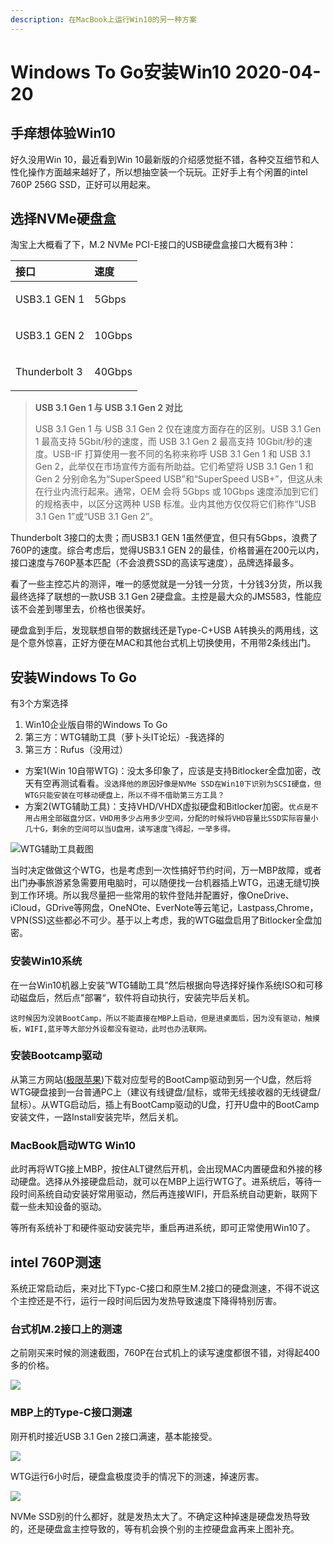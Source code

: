 ```yaml
---
description: 在MacBook上运行Win10的另一种方案
---
```


# Windows To Go安装Win10  2020-04-20

## 手痒想体验Win10

好久没用Win 10，最近看到Win 10最新版的介绍感觉挺不错，各种交互细节和人性化操作方面越来越好了，所以想抽空装一个玩玩。正好手上有个闲置的intel 760P 256G SSD，正好可以用起来。

## 选择NVMe硬盘盒

淘宝上大概看了下，M.2 NVMe PCI-E接口的USB硬盘盒接口大概有3种：

<table>
  <thead>
    <tr>
      <th style="text-align:left">&#x63A5;&#x53E3;</th>
      <th style="text-align:left">&#x901F;&#x5EA6;</th>
    </tr>
  </thead>
  <tbody>
    <tr>
      <td style="text-align:left">
        <p></p>
        <p>USB3.1 GEN 1</p>
      </td>
      <td style="text-align:left">5Gbps</td>
    </tr>
    <tr>
      <td style="text-align:left">
        <p></p>
        <p>USB3.1 GEN 2</p>
      </td>
      <td style="text-align:left">
        <p></p>
        <p>10Gbps</p>
      </td>
    </tr>
    <tr>
      <td style="text-align:left">
        <p></p>
        <p>Thunderbolt 3</p>
      </td>
      <td style="text-align:left">
        <p></p>
        <p>40Gbps</p>
      </td>
    </tr>
  </tbody>
</table>

> **USB 3.1 Gen 1 与 USB 3.1 Gen 2 对比**
>
> USB 3.1 Gen 1 与 USB 3.1 Gen 2 仅在速度方面存在的区别。USB 3.1 Gen 1 最高支持 5Gbit/秒的速度，而 USB 3.1 Gen 2 最高支持 10Gbit/秒的速度。USB-IF 打算使用一套不同的名称来称呼 USB 3.1 Gen 1 和 USB 3.1 Gen 2，此举仅在市场宣传方面有所助益。它们希望将 USB 3.1 Gen 1 和 Gen 2 分别命名为“SuperSpeed USB”和“SuperSpeed USB+”，但这从未在行业内流行起来。通常，OEM 会将 5Gbps 或 10Gbps 速度添加到它们的规格表中，以区分这两种 USB 标准。业内其他方仅仅将它们称作“USB 3.1 Gen 1”或“USB 3.1 Gen 2”。

Thunderbolt 3接口的太贵；而USB3.1 GEN 1虽然便宜，但只有5Gbps，浪费了760P的速度。综合考虑后，觉得USB3.1 GEN 2的最佳，价格普遍在200元以内，接口速度与760P基本匹配（不会浪费SSD的高读写速度），品牌选择最多。

看了一些主控芯片的测评，唯一的感觉就是一分钱一分货，十分钱3分货，所以我最终选择了联想的一款USB 3.1 Gen 2硬盘盒。主控是最大众的JMS583，性能应该不会差到哪里去，价格也很美好。

硬盘盒到手后，发现联想自带的数据线还是Type-C+USB A转换头的两用线，这是个意外惊喜，正好方便在MAC和其他台式机上切换使用，不用带2条线出门。

## 安装Windows To Go

有3个方案选择

1. Win10企业版自带的Windows To Go
2. 第三方：WTG辅助工具（萝卜头IT论坛）-我选择的
3. 第三方：Rufus（没用过）

* 方案1\(Win 10自带WTG\)：没太多印象了，应该是支持Bitlocker全盘加密，改天有空再测试看看。`没选择他的原因好像是NVMe SSD在Win10下识别为SCSI硬盘，但WTG只能安装在可移动硬盘上，所以不得不借助第三方工具？`
* 方案2\(WTG辅助工具\)：支持VHD/VHDX虚拟硬盘和Bitlocker加密。`优点是不用占用全部磁盘分区，VHD用多少占用多少空间，分配的时候将VHD容量比SSD实际容量小几十G，剩余的空间可以当U盘用，读写速度飞得起，一举多得。`

![WTG&#x8F85;&#x52A9;&#x5DE5;&#x5177;&#x622A;&#x56FE;](.gitbook/assets/image%20%2816%29.png)

当时决定做做这个WTG，也是考虑到一次性搞好节约时间，万一MBP故障，或者出门~~办事~~旅游紧急需要用电脑时，可以随便找一台机器插上WTG，迅速无缝切换到工作环境。所以我尽量把一些常用的软件登陆并配置好，像OneDrive、iCloud，GDrive等网盘，OneNOte、EverNote等云笔记，Lastpass,Chrome，VPN\(SS\)这些都必不可少。基于以上考虑，我的WTG磁盘启用了Bitlocker全盘加密。

### 安装Win10系统

在一台Win10机器上安装“WTG辅助工具”然后根据向导选择好操作系统ISO和可移动磁盘后，然后点"部署“，软件将自动执行，安装完毕后关机。

`这时候因为没装BootCamp，所以不能直接在MBP上启动，但是进桌面后，因为没有驱动，触摸板，WIFI,蓝牙等大部分外设都没有驱动，此时也办法联网。`

### 安装Bootcamp驱动

从第三方网站\([极限苹果](https://www.applex.net/pages/bootcamp/)\)下载对应型号的BootCamp驱动到另一个U盘，然后将WTG硬盘接到一台普通PC上（建议有线键盘/鼠标，或带无线接收器的无线键盘/鼠标）。从WTG启动后，插上有BootCamp驱动的U盘，打开U盘中的BootCamp安装文件，一路Install安装完毕，然后关机。

### MacBook启动WTG Win10

此时再将WTG接上MBP，按住ALT键然后开机，会出现MAC内置硬盘和外接的移动硬盘。选择从外接硬盘启动，就可以在MBP上运行WTG了。进系统后，等待一段时间系统自动安装好常用驱动，然后再连接WIFI，开启系统自动更新，联网下载一些未知设备的驱动。

等所有系统补丁和硬件驱动安装完毕，重启再进系统，即可正常使用Win10了。

## intel 760P测速

系统正常启动后，来对比下Typc-C接口和原生M.2接口的硬盘测速，不得不说这个主控还是不行，运行一段时间后因为发热导致速度下降得特别厉害。

### 台式机M.2接口上的测速

之前刚买来时候的测速截图，760P在台式机上的读写速度都很不错，对得起400多的价格。

![](.gitbook/assets/inet-760p-256g-ce-su-.png)

### MBP上的Type-C接口测速

刚开机时接近USB 3.1 Gen 2接口满速，基本能接受。

![](.gitbook/assets/inet-760p-256g-ce-su-wtgwin10.png)

WTG运行6小时后，硬盘盒极度烫手的情况下的测速，掉速厉害。

![](.gitbook/assets/image%20%2817%29.png)

NVMe SSD别的什么都好，就是发热太大了。不确定这种掉速是硬盘发热导致的，还是硬盘盒主控导致的，等有机会换个别的主控硬盘盒再来上图补充。

